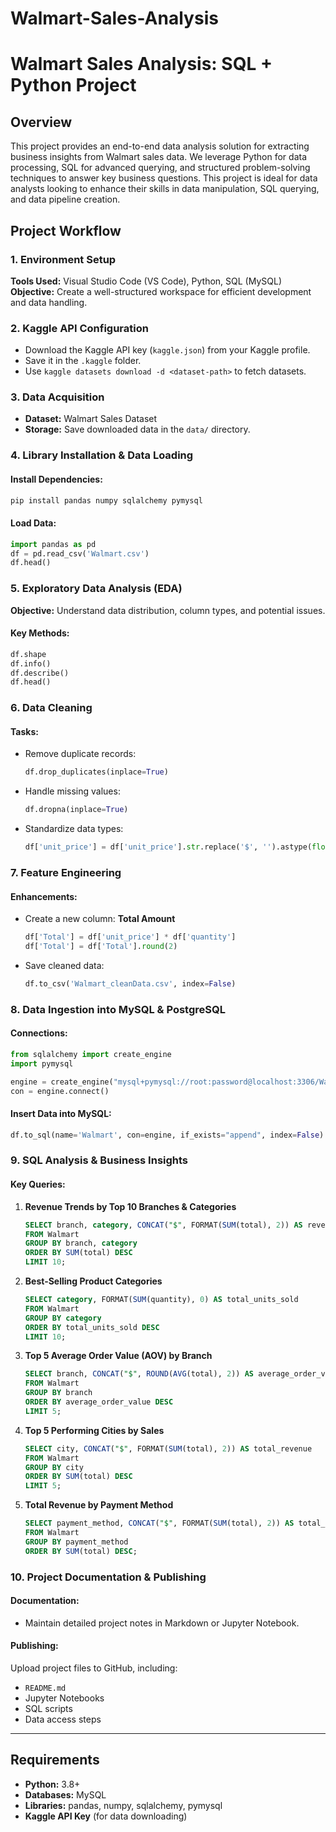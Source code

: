 # Walmart-Sales-Analysis
# Walmart Sales Analysis: SQL + Python Project

## Overview

This project provides an end-to-end data analysis solution for extracting business insights from Walmart sales data. We leverage Python for data processing, SQL for advanced querying, and structured problem-solving techniques to answer key business questions. This project is ideal for data analysts looking to enhance their skills in data manipulation, SQL querying, and data pipeline creation.

## Project Workflow

### 1. Environment Setup

**Tools Used:** Visual Studio Code (VS Code), Python, SQL (MySQL)
**Objective:** Create a well-structured workspace for efficient development and data handling.

### 2. Kaggle API Configuration

- Download the Kaggle API key (`kaggle.json`) from your Kaggle profile.
- Save it in the `.kaggle` folder.
- Use `kaggle datasets download -d <dataset-path>` to fetch datasets.

### 3. Data Acquisition

- **Dataset:** Walmart Sales Dataset
- **Storage:** Save downloaded data in the `data/` directory.

### 4. Library Installation & Data Loading

#### Install Dependencies:

```sh
pip install pandas numpy sqlalchemy pymysql
```

#### Load Data:

```python
import pandas as pd
df = pd.read_csv('Walmart.csv')
df.head()
```

### 5. Exploratory Data Analysis (EDA)

**Objective:** Understand data distribution, column types, and potential issues.

#### Key Methods:

```python
df.shape
df.info()
df.describe()
df.head()
```

### 6. Data Cleaning

#### Tasks:

- Remove duplicate records:
  ```python
  df.drop_duplicates(inplace=True)
  ```
- Handle missing values:
  ```python
  df.dropna(inplace=True)
  ```
- Standardize data types:
  ```python
  df['unit_price'] = df['unit_price'].str.replace('$', '').astype(float)
  ```

### 7. Feature Engineering

#### Enhancements:

- Create a new column: **Total Amount**
  ```python
  df['Total'] = df['unit_price'] * df['quantity']
  df['Total'] = df['Total'].round(2)
  ```
- Save cleaned data:
  ```python
  df.to_csv('Walmart_cleanData.csv', index=False)
  ```

### 8. Data Ingestion into MySQL & PostgreSQL

#### Connections:

```python
from sqlalchemy import create_engine
import pymysql

engine = create_engine("mysql+pymysql://root:password@localhost:3306/Walmart_sales")
con = engine.connect()
```

#### Insert Data into MySQL:

```python
df.to_sql(name='Walmart', con=engine, if_exists="append", index=False)
```

### 9. SQL Analysis & Business Insights

#### Key Queries:

1. **Revenue Trends by Top 10 Branches & Categories**
   ```sql
   SELECT branch, category, CONCAT("$", FORMAT(SUM(total), 2)) AS revenue
   FROM Walmart
   GROUP BY branch, category
   ORDER BY SUM(total) DESC
   LIMIT 10;
   ```
2. **Best-Selling Product Categories**
   ```sql
   SELECT category, FORMAT(SUM(quantity), 0) AS total_units_sold
   FROM Walmart
   GROUP BY category
   ORDER BY total_units_sold DESC
   LIMIT 10;
   ```
3. **Top 5 Average Order Value (AOV) by Branch**
   ```sql
   SELECT branch, CONCAT("$", ROUND(AVG(total), 2)) AS average_order_value
   FROM Walmart
   GROUP BY branch
   ORDER BY average_order_value DESC
   LIMIT 5;
   ```
4. **Top 5 Performing Cities by Sales**
   ```sql
   SELECT city, CONCAT("$", FORMAT(SUM(total), 2)) AS total_revenue
   FROM Walmart
   GROUP BY city
   ORDER BY SUM(total) DESC
   LIMIT 5;
   ```
5. **Total Revenue by Payment Method**
   ```sql
   SELECT payment_method, CONCAT("$", FORMAT(SUM(total), 2)) AS total_revenue
   FROM Walmart
   GROUP BY payment_method
   ORDER BY SUM(total) DESC;
   ```

### 10. Project Documentation & Publishing

#### Documentation:

- Maintain detailed project notes in Markdown or Jupyter Notebook.

#### Publishing:

Upload project files to GitHub, including:

- `README.md`
- Jupyter Notebooks
- SQL scripts
- Data access steps

---

## Requirements

- **Python:** 3.8+
- **Databases:** MySQL
- **Libraries:** pandas, numpy, sqlalchemy, pymysql
- **Kaggle API Key** (for data downloading)

